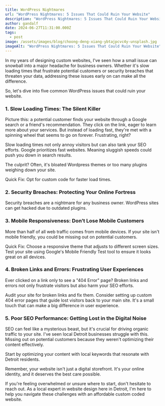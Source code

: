 ```yaml
---
title: WordPress Nightmares
url: "WordPress Nightmares: 5 Issues That Could Ruin Your Website"
description: "WordPress Nightmares: 5 Issues That Could Ruin Your Website"
author: gandalf
date: 2024-06-27T11:31:00.000Z
tags:
  - post
image: /assets/images/blog/choong-deng-xiang-ybtajpcvc4y-unsplash.jpg
imageAlt: "WordPress Nightmares: 5 Issues That Could Ruin Your Website"
---
```

In my years of designing custom websites, I've seen how a small issue can snowball into a major headache for business owners. Whether it's slow loading times that frustrate potential customers or security breaches that threaten your data, addressing these issues early on can make all the difference.



So, let's dive into five common WordPress issues that could ruin your website.



### 1. Slow Loading Times: The Silent Killer



Picture this: a potential customer finds your website through a Google search or a friend's recommendation. They click on the link, eager to learn more about your services. But instead of loading fast, they're met with a spinning wheel that seems to go on forever. Frustrating, right?



Slow loading times not only annoy visitors but can also tank your SEO efforts. Google prioritizes fast websites. Meaning sluggish speeds could push you down in search results.



The culprit? Often, it's bloated Wordpress themes or too many plugins weighing down your site.



Quick Fix: Opt for custom code for faster load times.



### 2. Security Breaches: Protecting Your Online Fortress



Security breaches are a nightmare for any business owner. WordPress sites can get hacked due to outdated plugins.



### 3. Mobile Responsiveness: Don’t Lose Mobile Customers



More than half of all web traffic comes from mobile devices. If your site isn't mobile friendly, you could be missing out on potential customers.



Quick Fix: Choose a responsive theme that adjusts to different screen sizes. Test your site using Google's Mobile Friendly Test tool to ensure it looks great on all devices.



### 4. Broken Links and Errors: Frustrating User Experiences



Ever clicked on a link only to see a "404 Error" page? Broken links and errors not only frustrate visitors but also harm your SEO efforts.



Audit your site for broken links and fix them. Consider setting up custom 404 error pages that guide lost visitors back to your main site. It's a small touch that can make a big difference in user experience.



### 5. Poor SEO Performance: Getting Lost in the Digital Noise



SEO can feel like a mysterious beast, but it's crucial for driving organic traffic to your site. I've seen local Detroit businesses struggle with this. Missing out on potential customers because they weren't optimizing their content effectively.



Start by optimizing your content with local keywords that resonate with Detroit residents.



Remember, your website isn't just a digital storefront. It's your online identity, and it deserves the best care possible.



If you're feeling overwhelmed or unsure where to start, don't hesitate to reach out. As a local expert in website design here in Detroit, I'm here to help you navigate these challenges with an affordable custom coded website.

